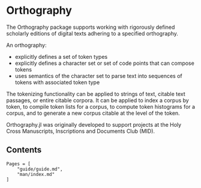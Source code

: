 # Orthography

The Orthography package supports working with rigorously defined scholarly editions of digital texts adhering to a specified orthography.  

An orthography: 


- explicitly defines a set of token types
- explicitly defines a character set or set of code points that can compose tokens
- uses semantics of the character set to parse text into sequences of tokens with associated token type


The tokenizing functionality can be applied to strings of text, citable text passages, or entire citable corpora.  It can be applied to index a corpus by token, to compile token lists for a corpus, to compute token histograms for a corpus, and to generate a new corpus citable at the level of the token.


Orthography.jl was originally developed to support projects at the Holy Cross Manuscripts, Inscriptions and Documents Club (MID).


## Contents

```@contents
Pages = [
    "guide/guide.md",
    "man/index.md"
]
```

